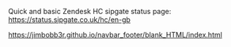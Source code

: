 Quick and basic Zendesk HC sipgate status page: 
https://status.sipgate.co.uk/hc/en-gb 

https://jimbobb3r.github.io/navbar_footer/blank_HTML/index.html
